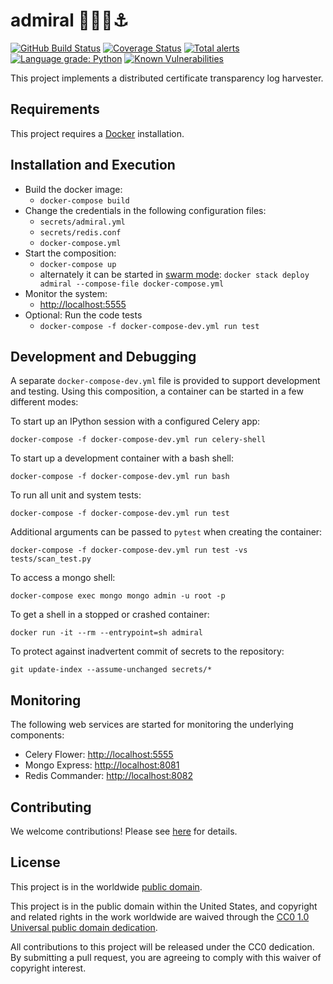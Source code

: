 # admiral 👩‍✈️🚢⚓️ #

[![GitHub Build Status](https://github.com/mcdonnnj/admiral/workflows/build/badge.svg)](https://github.com/mcdonnnj/admiral/actions)
[![Coverage Status](https://coveralls.io/repos/github/cisagov/admiral/badge.svg?branch=develop)](https://coveralls.io/github/cisagov/admiral?branch=develop)
[![Total alerts](https://img.shields.io/lgtm/alerts/g/cisagov/admiral.svg?logo=lgtm&logoWidth=18)](https://lgtm.com/projects/g/cisagov/admiral/alerts/)
[![Language grade: Python](https://img.shields.io/lgtm/grade/python/g/cisagov/admiral.svg?logo=lgtm&logoWidth=18)](https://lgtm.com/projects/g/cisagov/admiral/context:python)
[![Known Vulnerabilities](https://snyk.io/test/github/cisagov/admiral/develop/badge.svg)](https://snyk.io/test/github/cisagov/admiral)

This project implements a distributed certificate transparency log harvester.

## Requirements ##

This project requires a [Docker](https://www.docker.com) installation.

## Installation and Execution ##

- Build the docker image:
  - `docker-compose build`
- Change the credentials in the following configuration files:
  - `secrets/admiral.yml`
  - `secrets/redis.conf`
  - `docker-compose.yml`
- Start the composition:
  - `docker-compose up`
  - alternately it can be started in [swarm mode](https://docs.docker.com/engine/swarm/):
  `docker stack deploy admiral --compose-file docker-compose.yml`
- Monitor the system:
  - [http://localhost:5555](http://localhost:5555)
- Optional: Run the code tests
  - `docker-compose -f docker-compose-dev.yml run test`

## Development and Debugging ##

A separate `docker-compose-dev.yml` file is provided to support development and
testing. Using this composition, a container can be started in a few different modes:

To start up an IPython session with a configured Celery app:

`docker-compose -f docker-compose-dev.yml run celery-shell`

To start up a development container with a bash shell:

`docker-compose -f docker-compose-dev.yml run bash`

To run all unit and system tests:

`docker-compose -f docker-compose-dev.yml run test`

Additional arguments can be passed to `pytest` when creating the container:

`docker-compose -f docker-compose-dev.yml run test -vs tests/scan_test.py`

To access a mongo shell:

`docker-compose exec mongo mongo admin -u root -p`

To get a shell in a stopped or crashed container:

`docker run -it --rm --entrypoint=sh admiral`

To protect against inadvertent commit of secrets to the repository:

`git update-index --assume-unchanged secrets/*`

## Monitoring ##

The following web services are started for monitoring the underlying components:

- Celery Flower: [http://localhost:5555](http://localhost:5555)
- Mongo Express: [http://localhost:8081](http://localhost:8083)
- Redis Commander: [http://localhost:8082](http://localhost:8082)

## Contributing ##

We welcome contributions!  Please see [here](CONTRIBUTING.md) for
details.

## License ##

This project is in the worldwide [public domain](LICENSE).

This project is in the public domain within the United States, and
copyright and related rights in the work worldwide are waived through
the [CC0 1.0 Universal public domain
dedication](https://creativecommons.org/publicdomain/zero/1.0/).

All contributions to this project will be released under the CC0
dedication. By submitting a pull request, you are agreeing to comply
with this waiver of copyright interest.
